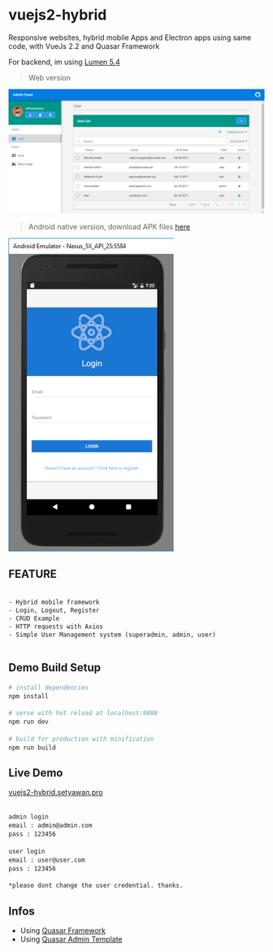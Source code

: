 # vuejs2-hybrid

Responsive websites, hybrid mobile Apps and Electron apps using same code, with VueJs 2.2 and Quasar Framework

For backend, im using [Lumen 5.4](https://github.com/chrissetyawan/lumen54-jwt/)


> Web version

![](https://github.com/chrissetyawan/vuejs2-hybrid/blob/master/capture-vuejs2-hybrid.png?raw=true)


> Android native version, download APK files [here](https://github.com/chrissetyawan/vuejs2-hybrid/blob/master/android.apk)

![](https://github.com/chrissetyawan/vuejs2-hybrid/blob/master/capture-vuejs2-android.png?raw=true)



## FEATURE

```

- Hybrid mobile framework
- Login, Logout, Register
- CRUD Example
- HTTP requests with Axios
- Simple User Management system (superadmin, admin, user)


```

## Demo Build Setup

``` bash
# install dependencies
npm install

# serve with hot reload at localhost:8080
npm run dev

# build for production with minification
npm run build

```

## Live Demo

<a href="http://vuejs2-hybrid.setyawan.pro" target="_blank" > vuejs2-hybrid.setyawan.pro </a>

``` bash

admin login 
email : admin@admin.com
pass : 123456

user login
email : user@user.com
pass : 123456

*please dont change the user credential. thanks.

```

## Infos

* Using [Quasar Framework](http://quasar-framework.org/)
* Using [Quasar Admin Template](https://github.com/odranoelBR/vue-quasar-admin-example/)
